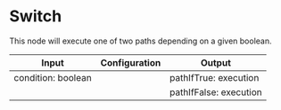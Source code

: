 # Switch

This node will execute one of two paths depending on a given boolean.

| Input              | Configuration | Output                 |
| ------------------ | ------------- | ---------------------- |
| condition: boolean |               | pathIfTrue: execution  |
|                    |               | pathIfFalse: execution |
